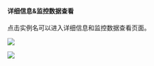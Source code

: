 ####  详细信息&监控数据查看

点击实例名可以进入详细信息和监控数据查看页面。

![](https://qzonestyle.gtimg.cn/qzone/vas/opensns/res/img/xinjian-05.png)

![](https://qzonestyle.gtimg.cn/qzone/vas/opensns/res/img/xinjian-06.png)